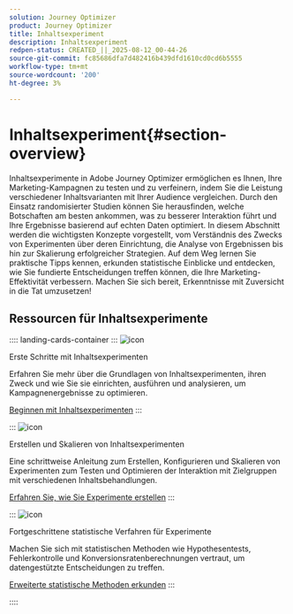 ```yaml
---
solution: Journey Optimizer
product: Journey Optimizer
title: Inhaltsexperiment
description: Inhaltsexperiment
redpen-status: CREATED_||_2025-08-12_00-44-26
source-git-commit: fc85686dfa7d482416b439dfd1610cd0cd6b5555
workflow-type: tm+mt
source-wordcount: '200'
ht-degree: 3%

---
```



# Inhaltsexperiment{#section-overview}

Inhaltsexperimente in Adobe Journey Optimizer ermöglichen es Ihnen, Ihre Marketing-Kampagnen zu testen und zu verfeinern, indem Sie die Leistung verschiedener Inhaltsvarianten mit Ihrer Audience vergleichen. Durch den Einsatz randomisierter Studien können Sie herausfinden, welche Botschaften am besten ankommen, was zu besserer Interaktion führt und Ihre Ergebnisse basierend auf echten Daten optimiert. In diesem Abschnitt werden die wichtigsten Konzepte vorgestellt, vom Verständnis des Zwecks von Experimenten über deren Einrichtung, die Analyse von Ergebnissen bis hin zur Skalierung erfolgreicher Strategien. Auf dem Weg lernen Sie praktische Tipps kennen, erkunden statistische Einblicke und entdecken, wie Sie fundierte Entscheidungen treffen können, die Ihre Marketing-Effektivität verbessern. Machen Sie sich bereit, Erkenntnisse mit Zuversicht in die Tat umzusetzen!

## Ressourcen für Inhaltsexperimente

:::: landing-cards-container
:::
![icon](https://cdn.experienceleague.adobe.com/icons/circle-play.svg?lang=de)

Erste Schritte mit Inhaltsexperimenten

Erfahren Sie mehr über die Grundlagen von Inhaltsexperimenten, ihren Zweck und wie Sie sie einrichten, ausführen und analysieren, um Kampagnenergebnisse zu optimieren.

[Beginnen mit Inhaltsexperimenten](../using/content-management/get-started-experiment.md)
:::

:::
![icon](https://cdn.experienceleague.adobe.com/icons/list-check.svg?lang=de)

Erstellen und Skalieren von Inhaltsexperimenten

Eine schrittweise Anleitung zum Erstellen, Konfigurieren und Skalieren von Experimenten zum Testen und Optimieren der Interaktion mit Zielgruppen mit verschiedenen Inhaltsbehandlungen.

[Erfahren Sie, wie Sie Experimente erstellen](../using/content-management/content-experiment.md)
:::

:::
![icon](https://cdn.experienceleague.adobe.com/icons/chart-line.svg?lang=de)

Fortgeschrittene statistische Verfahren für Experimente

Machen Sie sich mit statistischen Methoden wie Hypothesentests, Fehlerkontrolle und Konversionsratenberechnungen vertraut, um datengestützte Entscheidungen zu treffen.

[Erweiterte statistische Methoden erkunden](technotes-landing-page.md)
:::

::::
